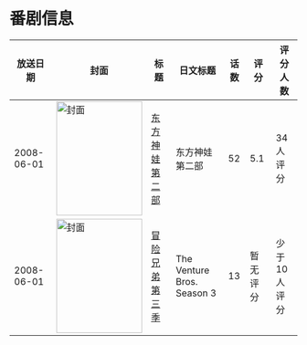 # 番剧信息

|放送日期|封面|标题|日文标题|话数|评分|评分人数|
|---|---|---|---|---|---|---|
|2008-06-01|<img src="https://lain.bgm.tv/pic/cover/c/47/86/103162_BTTE9.jpg" alt="封面" style="width:150px;height:200px;object-fit:cover;">|[东方神娃第二部](https://bangumi.tv/subject/103162)|东方神娃第二部|52|5.1|34人评分|
|2008-06-01|<img src="https://lain.bgm.tv/pic/cover/c/33/d8/226559_g58C8.jpg" alt="封面" style="width:150px;height:200px;object-fit:cover;">|[冒险兄弟 第三季](https://bangumi.tv/subject/226559)|The Venture Bros. Season 3|13|暂无评分|少于10人评分|
